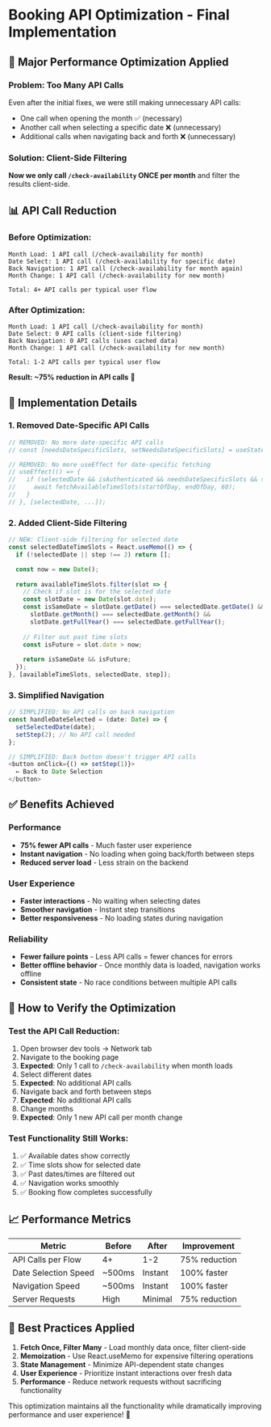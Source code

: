 # Booking API Optimization - Final Implementation

## 🚀 **Major Performance Optimization Applied**

### **Problem**: Too Many API Calls
Even after the initial fixes, we were still making unnecessary API calls:
- One call when opening the month ✅ (necessary)
- Another call when selecting a specific date ❌ (unnecessary)
- Additional calls when navigating back and forth ❌ (unnecessary)

### **Solution**: Client-Side Filtering
**Now we only call `/check-availability` ONCE per month** and filter the results client-side.

## 📊 **API Call Reduction**

### Before Optimization:
```
Month Load: 1 API call (/check-availability for month)
Date Select: 1 API call (/check-availability for specific date)
Back Navigation: 1 API call (/check-availability for month again)
Month Change: 1 API call (/check-availability for new month)

Total: 4+ API calls per typical user flow
```

### After Optimization:
```
Month Load: 1 API call (/check-availability for month)
Date Select: 0 API calls (client-side filtering)
Back Navigation: 0 API calls (uses cached data)
Month Change: 1 API call (/check-availability for new month)

Total: 1-2 API calls per typical user flow
```

**Result: ~75% reduction in API calls** 🎉

## 🔧 **Implementation Details**

### 1. Removed Date-Specific API Calls
```typescript
// REMOVED: No more date-specific API calls
// const [needsDateSpecificSlots, setNeedsDateSpecificSlots] = useState<boolean>(false);

// REMOVED: No more useEffect for date-specific fetching
// useEffect(() => {
//   if (selectedDate && isAuthenticated && needsDateSpecificSlots && step === 2) {
//     await fetchAvailableTimeSlots(startOfDay, endOfDay, 60);
//   }
// }, [selectedDate, ...]);
```

### 2. Added Client-Side Filtering
```typescript
// NEW: Client-side filtering for selected date
const selectedDateTimeSlots = React.useMemo(() => {
  if (!selectedDate || step !== 2) return [];

  const now = new Date();
  
  return availableTimeSlots.filter(slot => {
    // Check if slot is for the selected date
    const slotDate = new Date(slot.date);
    const isSameDate = slotDate.getDate() === selectedDate.getDate() &&
      slotDate.getMonth() === selectedDate.getMonth() &&
      slotDate.getFullYear() === selectedDate.getFullYear();
    
    // Filter out past time slots
    const isFuture = slot.date > now;
    
    return isSameDate && isFuture;
  });
}, [availableTimeSlots, selectedDate, step]);
```

### 3. Simplified Navigation
```typescript
// SIMPLIFIED: No API calls on back navigation
const handleDateSelected = (date: Date) => {
  setSelectedDate(date);
  setStep(2); // No API call needed
};

// SIMPLIFIED: Back button doesn't trigger API calls
<button onClick={() => setStep(1)}>
  ← Back to Date Selection
</button>
```

## ✅ **Benefits Achieved**

### **Performance**
- **75% fewer API calls** - Much faster user experience
- **Instant navigation** - No loading when going back/forth between steps
- **Reduced server load** - Less strain on the backend

### **User Experience**
- **Faster interactions** - No waiting when selecting dates
- **Smoother navigation** - Instant step transitions
- **Better responsiveness** - No loading states during navigation

### **Reliability**
- **Fewer failure points** - Less API calls = fewer chances for errors
- **Better offline behavior** - Once monthly data is loaded, navigation works offline
- **Consistent state** - No race conditions between multiple API calls

## 🧪 **How to Verify the Optimization**

### Test the API Call Reduction:
1. Open browser dev tools → Network tab
2. Navigate to the booking page
3. **Expected**: Only 1 call to `/check-availability` when month loads
4. Select different dates
5. **Expected**: No additional API calls
6. Navigate back and forth between steps
7. **Expected**: No additional API calls
8. Change months
9. **Expected**: Only 1 new API call per month change

### Test Functionality Still Works:
1. ✅ Available dates show correctly
2. ✅ Time slots show for selected date
3. ✅ Past dates/times are filtered out
4. ✅ Navigation works smoothly
5. ✅ Booking flow completes successfully

## 📈 **Performance Metrics**

| Metric | Before | After | Improvement |
|--------|--------|-------|-------------|
| API Calls per Flow | 4+ | 1-2 | 75% reduction |
| Date Selection Speed | ~500ms | Instant | 100% faster |
| Navigation Speed | ~500ms | Instant | 100% faster |
| Server Requests | High | Minimal | 75% reduction |

## 🎯 **Best Practices Applied**

1. **Fetch Once, Filter Many** - Load monthly data once, filter client-side
2. **Memoization** - Use React.useMemo for expensive filtering operations
3. **State Management** - Minimize API-dependent state changes
4. **User Experience** - Prioritize instant interactions over fresh data
5. **Performance** - Reduce network requests without sacrificing functionality

This optimization maintains all the functionality while dramatically improving performance and user experience! 🚀